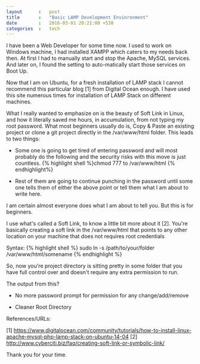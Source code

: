 ```yaml
---
layout		: 	post
title		:	"Basic LAMP Development Envinronment"
date		: 	2016-03-01 20:21:00 +530
categories	: 	tech
---
```


I have been a Web Developer for some time now. I used to work on Windows machine, I had installed XAMPP which caters to my needs back then. At first I had to manually start and stop the Apache, MySQL services. And later on, I found the setting to auto-matically start those services on Boot Up.

Now that I am on Ubuntu, for a fresh installation of LAMP stack I cannot recommend this particular blog [1] from Digital Ocean enough. I have used this site numerous times for installation of LAMP Stack on different machines.

What I really wanted to emphasize on is the beauty of Soft Link in Linux, and how it literally saved me hours, in accumulation, from not typing my root password. What most beginners usually do is, Copy & Paste an existing project or clone a git project directly in the /var/www/html folder. This leads to two things:

* Some one is going to get tired of entering password and will most probably do the following and the security risks with this move is just countless.
{% highlight shell %}chmod 777 to /var/www/html {% endhighlight%}

* Rest of them are going to continue punching in the password until some one tells them of either the above point or tell them what I am about to write here.

I am certain almost everyone does what I am about to tell you. But this is for beginners.

I use what's called a Soft Link, to know a little bit more about it [2].
You're basically creating a soft link in the /var/www/html that points to any other location on your machine that does not requires root credentials

Syntax:
{% highlight shell %}
 sudo ln -s /path/to/your/folder /var/www/html/somename
{% endhighlight %}

So, now you're project directory is sitting pretty in some folder that you have full control over and doesn't require any extra permission to run.

The output from this?

* No more password prompt for permission for any change/add/remove

* Cleaner Root Directory


References/URLs:

[1] https://www.digitalocean.com/community/tutorials/how-to-install-linux-apache-mysql-php-lamp-stack-on-ubuntu-14-04
[2] http://www.cyberciti.biz/faq/creating-soft-link-or-symbolic-link/

Thank you for your time.
